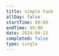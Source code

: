 ```yaml
---
title: simple task
allDay: false
startTime: 08:00
endTime: 09:00
date: 2024-04-23
completed: false
type: single
---
```

